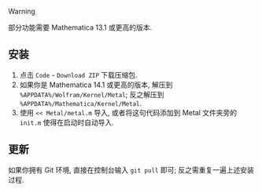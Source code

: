 > [!warning]
> 部分功能需要 Mathematica 13.1 或更高的版本.

## 安装

1. 点击 `Code` - `Download ZIP` 下载压缩包.
2. 如果你是 Mathematica 14.1 或更高的版本, 解压到 `%APPDATA%/Wolfram/Kernel/Metal`; 反之解压到 `%APPDATA%/Mathematica/Kernel/Metal`.
3. 使用 `<< Metal/metal.m` 导入, 或者将这句代码添加到 Metal 文件夹旁的 `init.m` 使得在启动时自动导入.

## 更新

如果你拥有 Git 环境, 直接在控制台输入 `git pull` 即可; 反之需重复一遍上述安装过程.
